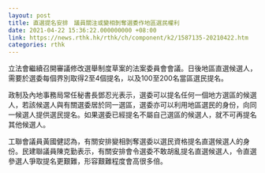 ```yaml
---
layout: post
title: 直選提名安排　議員關注或變相剝奪選委作地區選民權利
date: 2021-04-22 15:36:22.000000000 +08:00
link: https://news.rthk.hk/rthk/ch/component/k2/1587135-20210422.htm
categories: rthk
---
```


立法會繼續召開審議修改選舉制度草案的法案委員會會議。日後地區直選候選人，需要於選委每個界別取得2至4個提名，以及100至200名當區選民提名。

政制及內地事務局常任秘書長鄧忍光表示，選委可以提名任何一個地方選區的候選人，若該候選人與有關選委居於同一選區，選委亦可以利用地區選民的身份，向同一候選人提供選民提名。如果選委已經提名不屬自己選區的候選人，就不可再提名其他候選人。

工聯會議員黃國健認為，有關安排變相剝奪選委以選民資格提名直選候選人的身份。民建聯議員陳克勤表示，有關安排會令選委不敢胡亂提名直選候選人，令直選參選人爭取提名更艱難，形容艱難程度會高很多倍。
